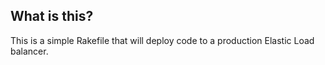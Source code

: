 ## What is this?

This is a simple Rakefile that will deploy code to a production Elastic
Load balancer.
